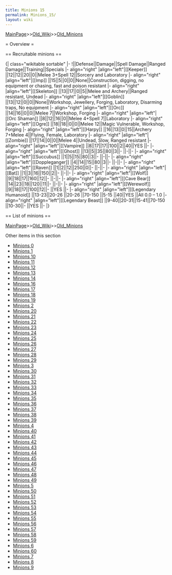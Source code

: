 ```yaml
---
title: Minions 15
permalink: Minions_15/
layout: wiki
---
```


[MainPage](/keeperrl_wiki/ "wikilink")>>[Old_Wiki](/keeperrl_wiki/Old_Wiki "wikilink")>>[Old_Minions](/keeperrl_wiki/Old_Minions "wikilink")

= Overview =

== Recruitable minions ==

{| class=&quot;wikitable sortable&quot;
|-
!||Defense||Damage||Spell Damage||Ranged Damage||Training||Specials
|- align=&quot;right&quot;
|align=&quot;left&quot;|[[Keeper]]
||12||12||20||0||Melee 3+Spell 12||Sorcery and Laboratory
|- align=&quot;right&quot;
|align=&quot;left&quot;|[[Imp]]
||15||5||0||0||None||Construction, digging, no equipment or chasing, fast and poison resistant
|- align=&quot;right&quot;
|align=&quot;left&quot;|[[Skeleton]]
||13||17||0||5||Melee and Archery||Ranged resistant, Undead
|- align=&quot;right&quot;
|align=&quot;left&quot;|[[Goblin]]
||13||12||0||0||None||Workshop, Jewellery, Forging, Laboratory, Disarming traps, No equipment
|- align=&quot;right&quot;
|align=&quot;left&quot;|[[Orc]]
||14||16||0||0||Melee 7||Workshop, Forging
|- align=&quot;right&quot;
|align=&quot;left&quot;|[[Orc Shaman]]
||8||12||16||0||Melee 4+Spell 7||Laboratory
|- align=&quot;right&quot;
|align=&quot;left&quot;|[[Ogre]]
||18||18||0||0||Melee 12||Magic Vulnerable, Workshop, Forging
|- align=&quot;right&quot;
|align=&quot;left&quot;|[[Harpy]]
||16||13||0||15||Archery 7+Melee 4||Flying, Female, Laboratory
|- align=&quot;right&quot;
|align=&quot;left&quot;|[[Zombie]]
||17||14||0||0||Melee 4||Undead, Slow, Ranged resistant
|- align=&quot;right&quot;
|align=&quot;left&quot;|[[Vampire]]
||8||17||17||100||2||40||YES ||-
|- align=&quot;right&quot;
|align=&quot;left&quot;|[[Ghost]]
||13||5||35||80||3||- ||-||-
|- align=&quot;right&quot;
|align=&quot;left&quot;|[[Succubus]]
||1||5||15||80||3||- ||-||-
|- align=&quot;right&quot;
|align=&quot;left&quot;|[[Doppleganger]]
||4||14||15||80||3||- ||-||-
|- align=&quot;right&quot;
|align=&quot;left&quot;|[[Raven]]
||1||2||12||250||0||- ||-||-
|- align=&quot;right&quot;
|align=&quot;left&quot;|[[Bat]]
||1||3||16||150||2||- ||-||-
|- align=&quot;right&quot;
|align=&quot;left&quot;|[[Wolf]]
||9||18||17||160||12||- ||-||-
|- align=&quot;right&quot;
|align=&quot;left&quot;|[[Cave Bear]]
||14||23||18||120||11||- ||-||-
|- align=&quot;right&quot;
|align=&quot;left&quot;|[[Werewolf]]
||9||18||17||100||12||- ||YES ||-
|- align=&quot;right&quot;
|align=&quot;left&quot;|[[Legendary Humanoid]]
||13-23||20-26 ||20-26 ||70-150 ||5-15 ||40||YES ||All 0.0 – 1.0
|- align=&quot;right&quot;
|align=&quot;left&quot;|[[Legendary Beast]]
||9-40||20-31||15-41||70-150 ||10-30||- ||YES ||-
|}

== List of minions ==

[MainPage](/keeperrl_wiki/ "wikilink")>>[Old_Wiki](/keeperrl_wiki/Old_Wiki "wikilink")>>[Old_Minions](/keeperrl_wiki/Old_Minions "wikilink")

Other items in this section
-    [Minions 0](/keeperrl_wiki/Minions_0 "wikilink")
-    [Minions 1](/keeperrl_wiki/Minions_1 "wikilink")
-    [Minions 10](/keeperrl_wiki/Minions_10 "wikilink")
-    [Minions 11](/keeperrl_wiki/Minions_11 "wikilink")
-    [Minions 12](/keeperrl_wiki/Minions_12 "wikilink")
-    [Minions 13](/keeperrl_wiki/Minions_13 "wikilink")
-    [Minions 14](/keeperrl_wiki/Minions_14 "wikilink")
-    [Minions 16](/keeperrl_wiki/Minions_16 "wikilink")
-    [Minions 17](/keeperrl_wiki/Minions_17 "wikilink")
-    [Minions 18](/keeperrl_wiki/Minions_18 "wikilink")
-    [Minions 19](/keeperrl_wiki/Minions_19 "wikilink")
-    [Minions 2](/keeperrl_wiki/Minions_2 "wikilink")
-    [Minions 20](/keeperrl_wiki/Minions_20 "wikilink")
-    [Minions 21](/keeperrl_wiki/Minions_21 "wikilink")
-    [Minions 22](/keeperrl_wiki/Minions_22 "wikilink")
-    [Minions 23](/keeperrl_wiki/Minions_23 "wikilink")
-    [Minions 24](/keeperrl_wiki/Minions_24 "wikilink")
-    [Minions 25](/keeperrl_wiki/Minions_25 "wikilink")
-    [Minions 26](/keeperrl_wiki/Minions_26 "wikilink")
-    [Minions 27](/keeperrl_wiki/Minions_27 "wikilink")
-    [Minions 28](/keeperrl_wiki/Minions_28 "wikilink")
-    [Minions 29](/keeperrl_wiki/Minions_29 "wikilink")
-    [Minions 3](/keeperrl_wiki/Minions_3 "wikilink")
-    [Minions 30](/keeperrl_wiki/Minions_30 "wikilink")
-    [Minions 31](/keeperrl_wiki/Minions_31 "wikilink")
-    [Minions 32](/keeperrl_wiki/Minions_32 "wikilink")
-    [Minions 33](/keeperrl_wiki/Minions_33 "wikilink")
-    [Minions 34](/keeperrl_wiki/Minions_34 "wikilink")
-    [Minions 35](/keeperrl_wiki/Minions_35 "wikilink")
-    [Minions 36](/keeperrl_wiki/Minions_36 "wikilink")
-    [Minions 37](/keeperrl_wiki/Minions_37 "wikilink")
-    [Minions 38](/keeperrl_wiki/Minions_38 "wikilink")
-    [Minions 39](/keeperrl_wiki/Minions_39 "wikilink")
-    [Minions 4](/keeperrl_wiki/Minions_4 "wikilink")
-    [Minions 40](/keeperrl_wiki/Minions_40 "wikilink")
-    [Minions 41](/keeperrl_wiki/Minions_41 "wikilink")
-    [Minions 42](/keeperrl_wiki/Minions_42 "wikilink")
-    [Minions 43](/keeperrl_wiki/Minions_43 "wikilink")
-    [Minions 44](/keeperrl_wiki/Minions_44 "wikilink")
-    [Minions 45](/keeperrl_wiki/Minions_45 "wikilink")
-    [Minions 46](/keeperrl_wiki/Minions_46 "wikilink")
-    [Minions 47](/keeperrl_wiki/Minions_47 "wikilink")
-    [Minions 48](/keeperrl_wiki/Minions_48 "wikilink")
-    [Minions 49](/keeperrl_wiki/Minions_49 "wikilink")
-    [Minions 5](/keeperrl_wiki/Minions_5 "wikilink")
-    [Minions 50](/keeperrl_wiki/Minions_50 "wikilink")
-    [Minions 51](/keeperrl_wiki/Minions_51 "wikilink")
-    [Minions 52](/keeperrl_wiki/Minions_52 "wikilink")
-    [Minions 53](/keeperrl_wiki/Minions_53 "wikilink")
-    [Minions 54](/keeperrl_wiki/Minions_54 "wikilink")
-    [Minions 55](/keeperrl_wiki/Minions_55 "wikilink")
-    [Minions 56](/keeperrl_wiki/Minions_56 "wikilink")
-    [Minions 57](/keeperrl_wiki/Minions_57 "wikilink")
-    [Minions 58](/keeperrl_wiki/Minions_58 "wikilink")
-    [Minions 59](/keeperrl_wiki/Minions_59 "wikilink")
-    [Minions 6](/keeperrl_wiki/Minions_6 "wikilink")
-    [Minions 60](/keeperrl_wiki/Minions_60 "wikilink")
-    [Minions 7](/keeperrl_wiki/Minions_7 "wikilink")
-    [Minions 8](/keeperrl_wiki/Minions_8 "wikilink")
-    [Minions 9](/keeperrl_wiki/Minions_9 "wikilink")
